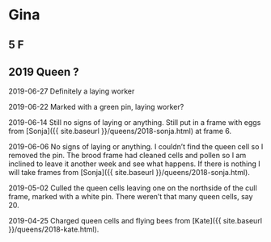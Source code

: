 # Gina
## 5 F
## 2019 Queen ?

2019-06-27 Definitely a laying worker

2019-06-22 Marked with a green pin, laying worker?

2019-06-14 Still no signs of laying or anything.  Still put in a frame with eggs from [Sonja]({{ site.baseurl }}/queens/2018-sonja.html) at frame 6.

2019-06-06 No signs of laying or anything.  I couldn’t find the queen cell so I removed the pin.  The brood frame had cleaned cells and pollen so I am inclined to leave it another week and see what happens.  If there is nothing I will take frames from [Sonja]({{ site.baseurl }}/queens/2018-sonja.html).

2019-05-02 Culled the queen cells leaving one on the northside of the cull frame, marked with a white pin.  There weren’t that many queen cells, say 20.

2019-04-25 Charged queen cells and flying bees from [Kate]({{ site.baseurl }}/queens/2018-kate.html).
